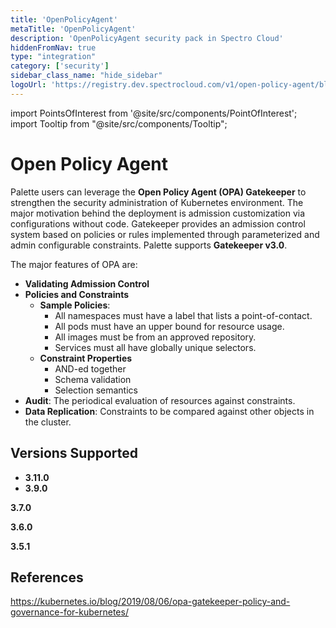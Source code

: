 ```yaml
---
title: 'OpenPolicyAgent'
metaTitle: 'OpenPolicyAgent'
description: 'OpenPolicyAgent security pack in Spectro Cloud'
hiddenFromNav: true
type: "integration"
category: ['security']
sidebar_class_name: "hide_sidebar"
logoUrl: 'https://registry.dev.spectrocloud.com/v1/open-policy-agent/blobs/sha256:fcbad202dc9ca5e7a756562d8f9fc180ee77474034447dabc302d8a5a2bbe148?type=image/png" alt="OpenPolicyAgent logo'
---
```





import PointsOfInterest from '@site/src/components/PointOfInterest';
import Tooltip from "@site/src/components/Tooltip";


# Open Policy Agent

Palette users can leverage the **Open Policy Agent (OPA) Gatekeeper** to strengthen the security administration of Kubernetes environment. The major motivation behind the deployment is admission customization via configurations without code. Gatekeeper provides an admission control system based on policies or rules implemented through parameterized and admin configurable constraints. Palette supports **Gatekeeper v3.0**.

The major features of OPA are:

* **Validating Admission Control**
* **Policies and Constraints**
  * **Sample Policies**:
    * All namespaces must have a label that lists a point-of-contact.
    * All pods must have an upper bound for resource usage.
    * All images must be from an approved repository.
    * Services must all have globally unique selectors.
  * **Constraint Properties**
    * AND-ed together
    * Schema validation
    * Selection semantics
* **Audit**: The periodical evaluation of resources against constraints.
* **Data Replication**: Constraints to be compared against other objects in the cluster.

## Versions Supported

<Tabs>

<TabItem value="3.9.x" label="3.9.x">

* **3.11.0**
* **3.9.0**

</TabItem>


<TabItem value="3.7.x" label="3.7.x">

**3.7.0**

</TabItem>

<TabItem value="3.6.x" label="3.6.x">

**3.6.0**

</TabItem>

<TabItem value="3.5.x" label="3.5.x">

**3.5.1**

</TabItem>

</Tabs>

## References

https://kubernetes.io/blog/2019/08/06/opa-gatekeeper-policy-and-governance-for-kubernetes/
